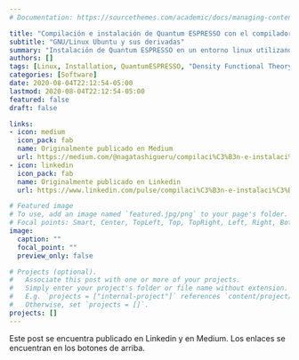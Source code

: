 ```yaml
---
# Documentation: https://sourcethemes.com/academic/docs/managing-content/

title: "Compilación e instalación de Quantum ESPRESSO con el compilador de Intel"
subtitle: "GNU/Linux Ubuntu y sus derivadas"
summary: "Instalación de Quantum ESPRESSO en un entorno linux utilizando el compilador de Intel."
authors: []
tags: [Linux, Installation, QuantumESPRESSO, "Density Functional Theory"]
categories: [Software]
date: 2020-08-04T22:12:54-05:00
lastmod: 2020-08-04T22:12:54-05:00
featured: false
draft: false

links:
- icon: medium
  icon_pack: fab
  name: Originalmente publicado en Medium
  url: https://medium.com/@nagatashigueru/compilaci%C3%B3n-e-instalaci%C3%B3n-de-quantum-espresso-con-el-compilador-de-intel-a5fb80a3e8c7
- icon: linkedin
  icon_pack: fab
  name: Originalmente publicado en Linkedin
  url: https://www.linkedin.com/pulse/compilaci%C3%B3n-e-instalaci%C3%B3n-de-quantum-espresso-con-el-nagata-tejada?articleId=6699029445342199808#comments-6699029445342199808&trk=public_profile_article_view

# Featured image
# To use, add an image named `featured.jpg/png` to your page's folder.
# Focal points: Smart, Center, TopLeft, Top, TopRight, Left, Right, BottomLeft, Bottom, BottomRight.
image:
  caption: ""
  focal_point: ""
  preview_only: false

# Projects (optional).
#   Associate this post with one or more of your projects.
#   Simply enter your project's folder or file name without extension.
#   E.g. `projects = ["internal-project"]` references `content/project/deep-learning/index.md`.
#   Otherwise, set `projects = []`.
projects: []
---
```


Este post se encuentra publicado en Linkedin y en Medium. Los enlaces se encuentran en los botones de arriba.
